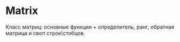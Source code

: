 # Matrix
Класс матриц: основные функции + определитель, ранг, обратная матрица и своп строк\стобцов.
